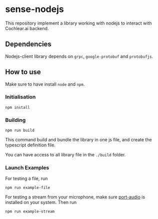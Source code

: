 # sense-nodejs

This repository implement a library working with nodejs to interact with Cochlear.ai backend.


## Dependencies 

Nodejs-client library depends on `grpc`, `google-protobuf` and `protobufjs`.


## How to use

Make sure to have install `node` and `npm`.

### Initialisation

```
npm install
```

### Building

```
npm run build
```

This command build and bundle the library in one js file, and create the typescript definition file.

You can have access to all library file in the `./build` folder.

### Launch Examples

For testing a file, run 
```
npm run example-file
```

For testing a stream from your microphone, make sure  [port-audio](http://www.portaudio.com/) is installed on your system.
Then run 
```
npm run example-stream
```